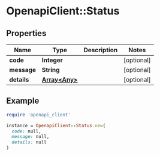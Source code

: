 # OpenapiClient::Status

## Properties

| Name | Type | Description | Notes |
| ---- | ---- | ----------- | ----- |
| **code** | **Integer** |  | [optional] |
| **message** | **String** |  | [optional] |
| **details** | [**Array&lt;Any&gt;**](Any.md) |  | [optional] |

## Example

```ruby
require 'openapi_client'

instance = OpenapiClient::Status.new(
  code: null,
  message: null,
  details: null
)
```

